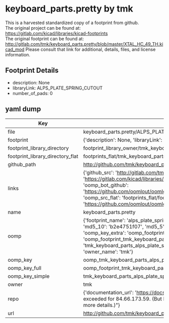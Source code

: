 # keyboard_parts.pretty by tmk  
This is a harvested standardized copy of a footprint from github.  
The original project can be found at:  
https://gitlab.com/kicad/libraries/kicad-footprints  
The original footprint can be found at:
http://gitlab.com/tmk/keyboard_parts.pretty/blob/master/XTAL_HC_49_TH.kicad_mod
Please consult that link for additional, details, files, and license information.  
## Footprint Details
* description: None  
* libraryLink: ALPS_PLATE_SPRING_CUTOUT  
* number_of_pads: 0  
## yaml dump  
| Key | Value |  
| --- | --- |  
| file | keyboard_parts.pretty/ALPS_PLATE_SPRING_CUTOUT.kicad_mod |  
| footprint | {'description': None, 'libraryLink': 'ALPS_PLATE_SPRING_CUTOUT', 'number_of_pads': 0} |  
| footprint_library_directory | footprint_library_owner/tmk_keyboard_parts.pretty |  
| footprint_library_directory_flat | footprints_flat/tmk_keyboard_parts_alps_plate_spring_cutout/working |  
| github_path | http://github.com/tmk/keyboard_parts.pretty/blob/master/ALPS_PLATE_SPRING_CUTOUT.kicad_mod |  
| links | {'github_src': 'http://gitlab.com/tmk/keyboard_parts.pretty/blob/master/XTAL_HC_49_TH.kicad_mod', 'github_src_repo': 'https://gitlab.com/kicad/libraries/kicad-footprints', 'oomp_bot': 'footprints/tmk_keyboard_parts_alps_plate_spring_cutout/working', 'oomp_bot_github': 'https://github.com/oomlout/oomlout_oomp_footprint_bot/tree/main/footprints/tmk_keyboard_parts_alps_plate_spring_cutout/working', 'oomp_src_flat': 'footprints_flat/footprints_flat/tmk_keyboard_parts_alps_plate_spring_cutout/working', 'oomp_src_flat_github': 'https://github.com/oomlout/oomlout_oomp_footprint_src/tree/main/footprints_flat/tmk_keyboard_parts_alps_plate_spring_cutout/working'} |  
| name | keyboard_parts.pretty |  
| oomp | {'footprint_name': 'alps_plate_spring_cutout', 'library_name': 'keyboard_parts', 'md5': 'b2e4751f070891da00f608e1354a0f6c', 'md5_10': 'b2e4751f07', 'md5_5': 'b2e47', 'md5_6': 'b2e475', 'oomp_key': 'oomp_tmk_keyboard_parts_alps_plate_spring_cutout', 'oomp_key_extra': 'oomp_footprint_tmk_keyboard_parts_alps_plate_spring_cutout', 'oomp_key_full': 'oomp_footprint_tmk_keyboard_parts_alps_plate_spring_cutout_b2e475', 'oomp_key_simple': 'tmk_keyboard_parts_alps_plate_spring_cutout', 'original_filename': 'keyboard_parts.pretty/ALPS_PLATE_SPRING_CUTOUT.kicad_mod', 'owner_name': 'tmk'} |  
| oomp_key | oomp_tmk_keyboard_parts_alps_plate_spring_cutout |  
| oomp_key_full | oomp_footprint_tmk_keyboard_parts_alps_plate_spring_cutout |  
| oomp_key_simple | tmk_keyboard_parts_alps_plate_spring_cutout |  
| owner | tmk |  
| repo | {'documentation_url': 'https://docs.github.com/rest/overview/resources-in-the-rest-api#rate-limiting', 'message': "API rate limit exceeded for 84.66.173.59. (But here's the good news: Authenticated requests get a higher rate limit. Check out the documentation for more details.)"} |  
| url | http://github.com/tmk/keyboard_parts.pretty |  

